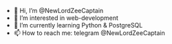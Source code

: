 - 👋 Hi, I’m @NewLordZeeCaptain
- 👀 I’m interested in web-development
- 🌱 I’m currently learning Python & PostgreSQL
- 📫 How to reach me: telegram @NewLordZeeCaptain
